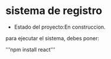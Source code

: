 <h1> sistema de registro</h1>

- Estado del proyecto:En construccion.

para ejecutar el sistema, debes poner:

'''npm install react'''
